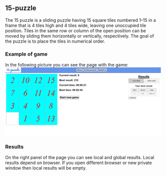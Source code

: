 ## 15-puzzle

The 15 puzzle is a sliding puzzle having 15 square tiles numbered 1–15 in a frame that is 4 tiles high and 4 tiles wide, leaving one unoccupied tile position. Tiles in the same row or column of the open position can be moved by sliding them horizontally or vertically, respectively. The goal of the puzzle is to place the tiles in numerical order.

### Example of game

In the following picture you can see the page with the game:
![It's an amazing!](docs/images/example.png "example")

### Results

On the right panel of the page you can see local and global results. Local results depend on browser. If you open different browser or new private window then local results will be empty. 